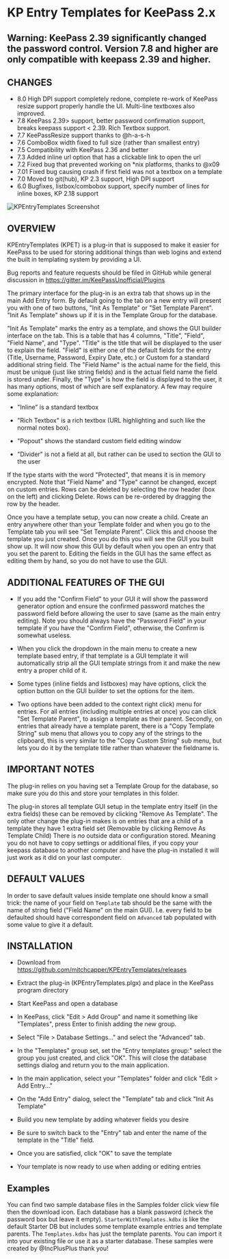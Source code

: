 KP Entry Templates for KeePass 2.x
=================================
## Warning: KeePass 2.39 significantly changed the password control. Version 7.8 and higher are only compatible with keepass 2.39 and higher.

CHANGES
-----
- 8.0 High DPI support completely redone, complete re-work of KeePass resize support properly handle the UI. Multi-line textboxes also improved.
- 7.8 KeePass 2.39> support, better password confirmation support, breaks keepass support < 2.39. Rich Textbox support.
- 7.7 KeePassResize support thanks to @h-a-s-h
- 7.6 ComboBox width fixed to full size (rather than smallest entry)
- 7.5 Compatibility with KeePass 2.36 and better
- 7.3 Added inline url option that has a clickable link to open the url
- 7.2 Fixed bug that prevented working on *nix platforms, thanks to @x09
- 7.01 Fixed bug causing crash if first field was not a textbox on a template
- 7.0 Moved to git(hub), KP 2.3 support, High DPI support
- 6.0 Bugfixes, listbox/combobox support, specify number of lines for inline boxes, KP 2.18 support

![KPEntryTemplates Screenshot](https://raw.githubusercontent.com/mitchcapper/KPEntryTemplates/master/screenshot.png "KPEntryTemplates Screenshot")

OVERVIEW
-----
KPEntryTemplates (KPET) is a plug-in that is supposed to make it easier for 
KeePass to be used for storing additional things than web logins and extend 
the built in templating system by providing a UI. 

Bug reports and feature requests should be filed in GitHub while general discussion in https://gitter.im/KeePassUnofficial/Plugins 

The primary interface for the plug-in is an 
extra tab that shows up in the main Add Entry form.   By default going to 
the tab on a new entry will present you with one of two buttons, 
"Init As Template" or "Set Template Parent".  "Init As Template" shows up 
if it is in the Template Group for the database.

"Init As Template" marks the entry as a template, and shows the GUI builder 
interface on the tab.   This is a table that has 4 columns, "Title", 
"Field", "Field Name", and "Type".  "Title" is the title that will be 
displayed to the user to explain the field.  "Field" is either one of the 
default fields for the entry (Title, Username, Password, Expiry Date, etc.) 
or Custom for a standard additional string field.  The "Field Name" is the 
actual name for the field, this must be unique (just like string fields) 
and is the actual field name the field is stored under.    Finally, the 
"Type" is how the field is displayed to the user, it has many options, most 
of which are self explanatory.  A few may require some explanation:

- "Inline" is a standard textbox
- "Rich Textbox" is a rich textbox (URL highlighting and such like the normal notes box).
- "Popout" shows the standard custom field editing window

- "Divider" is not a field at all, but rather can be used to section the 
GUI to the user

If the type starts with the word "Protected", that means it is in memory 
encrypted.  Note that "Field Name" and "Type" cannot be changed, except on 
custom entries.   Rows can be deleted by selecting the row header (box on 
the left) and clicking Delete.  Rows can be re-ordered by dragging the row 
by the header.

Once you have a template setup, you can now create a child.  Create an 
entry anywhere other than your Template folder and when you go to the 
Template tab you will see "Set Template Parent". Click this and choose the 
template you just created.  Once you do this you will see the GUI you built 
show up.  It will now show this GUI by default when you open an entry that 
you set the parent to.  Editing the fields in the GUI has the same effect 
as editing them by hand, so you do not have to use the GUI.

ADDITIONAL FEATURES OF THE GUI
-----
- If you add the "Confirm Field" to your GUI it will show the password 
generator option and ensure the confirmed password matches the password 
field before allowing the user to save (same as the main entry editing). 
Note you should always have the "Password Field" in your template if you 
have the "Confirm Field", otherwise, the Confirm is somewhat useless.

- When you click the dropdown in the main menu to create a new template 
based entry, if that template is a GUI template it will automatically strip 
all the GUI template strings from it and make the new entry a proper child 
of it.

- Some types (inline fields and listboxes) may have options, click the
option button on the GUI builder to set the options for the item.

- Two options have been added to the context right click) menu for entries. 
For all entries (including multiple entries at once) you can click 
"Set Template Parent", to assign a template as their parent.  Secondly, on 
entries that already have a template parent, there is a 
"Copy Template String" sub menu that allows you to copy any of the strings 
to the clipboard, this is very similar to the "Copy Custom String" sub 
menu, but lets you do it by the template title rather than whatever the 
fieldname is.

IMPORTANT NOTES
-----
The plug-in relies on you having set a Template Group for the database, so 
make sure you do this and store your templates in this folder.

The plug-in stores all template GUI setup in the template entry itself (in 
the extra fields) these can be removed by clicking "Remove As Template". 
The only other change the plug-in makes is on entries that are a child of a 
template they have 1 extra field set (Removable by clicking Remove As 
Template Child) There is _no_ outside data or configuration stored. Meaning 
you do not have to copy settings or additional files, if you copy your 
keepass database to another computer and have the plug-in installed it will 
just work as it did on your last computer.


DEFAULT VALUES  
-----  
In order to save default values inside template one should know a small trick: the name of your field on `Template` tab should be the same with the name of string field ("Field Name" on the main GUI). I.e. every field to be defaulted should have correspondent field on `Advanced` tab populated with some value to give it a default. 

INSTALLATION
-----
- Download from https://github.com/mitchcapper/KPEntryTemplates/releases
- Extract the plug-in (KPEntryTemplates.plgx) and place in the KeePass 
program directory

- Start KeePass and open a database

- In KeePass, click "Edit > Add Group" and name it something like 
"Templates", press Enter to finish adding the new group.

- Select "File > Database Settings..." and select the "Advanced" tab.

- In the "Templates" group set, set the "Entry templates group:" select the 
group you just created, and click "OK".  This will close the database 
settings dialog and return you to the main application.

- In the main application, select your "Templates" folder and click 
"Edit > Add Entry..."

- On the "Add Entry" dialog, select the "Template" tab and click 
"Init As Template"

- Build you new template by adding whatever fields you desire

- Be sure to switch back to the "Entry" tab and enter the name of the 
template in the "Title" field.

- Once you are satisfied, click "OK" to save the template

- Your template is now ready to use when adding or editing entries

Examples
-----

You can find two sample database files in the Samples folder click view file then the download icon.  Each database has a blank password (check the password box but leave it empty).  `StarterWithTemplates.kdbx` is like the default Starter DB but includes some template example entries and template parents.  The `Templates.kdbx` has just the template parents.  You can import it into your existing file or use it as a starter database.  These samples were created by @IncPlusPlus thank you!
